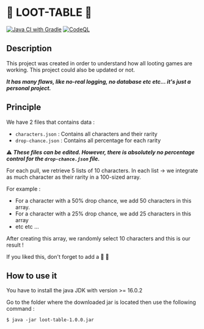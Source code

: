 # 🎰 LOOT-TABLE 🎰

[![Java CI with Gradle](https://github.com/bfresnel/loot-table-poc/actions/workflows/gradle.yml/badge.svg?branch=main)](https://github.com/bfresnel/loot-table-poc/actions/workflows/gradle.yml)
[![CodeQL](https://github.com/bfresnel/loot-table-poc/actions/workflows/codeql-analysis.yml/badge.svg?branch=main)](https://github.com/bfresnel/loot-table-poc/actions/workflows/codeql-analysis.yml)

## Description

This project was created in order to understand how all looting games are working.
This project could also be updated or not.

**_It has many flaws, like no-real logging, no database etc etc... it's just a personal project._**

## Principle

We have 2 files that contains data :

* ```characters.json``` : Contains all characters and their rarity
* ```drop-chance.json``` : Contains all percentage for each rarity

⚠️ _**These files can be edited. However, there is absolutely no percentage control for the ```drop-chance.json```
file.**_

For each pull, we retrieve 5 lists of 10 characters.
In each list -> we integrate as much character as their rarity in a 100-sized array.

For example :

- For a character with a 50% drop chance, we add 50 characters in this array.
- For a character with a 25% drop chance, we add 25 characters in this array
- etc etc ...

After creating this array, we randomly select 10 characters and this is our result !

If you liked this, don't forget to add a 🌟 👋

## How to use it

You have to install the java JDK with version >= 16.0.2

Go to the folder where the downloaded jar is located then use the following command :

```
$ java -jar loot-table-1.0.0.jar
```

